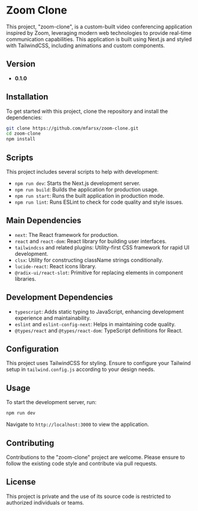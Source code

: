# Zoom Clone

This project, "zoom-clone", is a custom-built video conferencing application inspired by Zoom, leveraging modern web technologies to provide real-time communication capabilities. This application is built using Next.js and styled with TailwindCSS, including animations and custom components.

## Version

- **0.1.0**

## Installation

To get started with this project, clone the repository and install the dependencies:

```bash
git clone https://github.com/mfarsx/zoom-clone.git
cd zoom-clone
npm install
```

## Scripts

This project includes several scripts to help with development:

- `npm run dev`: Starts the Next.js development server.
- `npm run build`: Builds the application for production usage.
- `npm run start`: Runs the built application in production mode.
- `npm run lint`: Runs ESLint to check for code quality and style issues.

## Main Dependencies

- `next`: The React framework for production.
- `react` and `react-dom`: React library for building user interfaces.
- `tailwindcss` and related plugins: Utility-first CSS framework for rapid UI development.
- `clsx`: Utility for constructing className strings conditionally.
- `lucide-react`: React icons library.
- `@radix-ui/react-slot`: Primitive for replacing elements in component libraries.

## Development Dependencies

- `typescript`: Adds static typing to JavaScript, enhancing development experience and maintainability.
- `eslint` and `eslint-config-next`: Helps in maintaining code quality.
- `@types/react` and `@types/react-dom`: TypeScript definitions for React.

## Configuration

This project uses TailwindCSS for styling. Ensure to configure your Tailwind setup in `tailwind.config.js` according to your design needs.

## Usage

To start the development server, run:

```bash
npm run dev
```

Navigate to `http://localhost:3000` to view the application.

## Contributing

Contributions to the "zoom-clone" project are welcome. Please ensure to follow the existing code style and contribute via pull requests.

## License

This project is private and the use of its source code is restricted to authorized individuals or teams.
